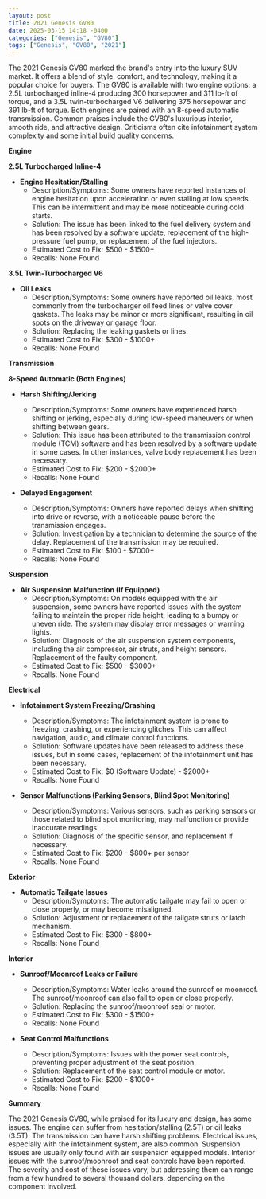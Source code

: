 ```yaml
---
layout: post
title: 2021 Genesis GV80
date: 2025-03-15 14:18 -0400
categories: ["Genesis", "GV80"]
tags: ["Genesis", "GV80", "2021"]
---
```

The 2021 Genesis GV80 marked the brand's entry into the luxury SUV market. It offers a blend of style, comfort, and technology, making it a popular choice for buyers. The GV80 is available with two engine options: a 2.5L turbocharged inline-4 producing 300 horsepower and 311 lb-ft of torque, and a 3.5L twin-turbocharged V6 delivering 375 horsepower and 391 lb-ft of torque. Both engines are paired with an 8-speed automatic transmission. Common praises include the GV80's luxurious interior, smooth ride, and attractive design. Criticisms often cite infotainment system complexity and some initial build quality concerns.

**Engine**

**2.5L Turbocharged Inline-4**

*   **Engine Hesitation/Stalling**
    *   Description/Symptoms: Some owners have reported instances of engine hesitation upon acceleration or even stalling at low speeds. This can be intermittent and may be more noticeable during cold starts.
    *   Solution: The issue has been linked to the fuel delivery system and has been resolved by a software update, replacement of the high-pressure fuel pump, or replacement of the fuel injectors.
    *   Estimated Cost to Fix: $500 - $1500+
    *   Recalls: None Found

**3.5L Twin-Turbocharged V6**

*   **Oil Leaks**
    *   Description/Symptoms: Some owners have reported oil leaks, most commonly from the turbocharger oil feed lines or valve cover gaskets. The leaks may be minor or more significant, resulting in oil spots on the driveway or garage floor.
    *   Solution: Replacing the leaking gaskets or lines.
    *   Estimated Cost to Fix: $300 - $1000+
    *   Recalls: None Found

**Transmission**

**8-Speed Automatic (Both Engines)**

*   **Harsh Shifting/Jerking**
    *   Description/Symptoms: Some owners have experienced harsh shifting or jerking, especially during low-speed maneuvers or when shifting between gears.
    *   Solution: This issue has been attributed to the transmission control module (TCM) software and has been resolved by a software update in some cases. In other instances, valve body replacement has been necessary.
    *   Estimated Cost to Fix: $200 - $2000+
    *   Recalls: None Found

*   **Delayed Engagement**
    *   Description/Symptoms: Owners have reported delays when shifting into drive or reverse, with a noticeable pause before the transmission engages.
    *   Solution: Investigation by a technician to determine the source of the delay. Replacement of the transmission may be required.
    *   Estimated Cost to Fix: $100 - $7000+
    *   Recalls: None Found

**Suspension**

*   **Air Suspension Malfunction (If Equipped)**
    *   Description/Symptoms: On models equipped with the air suspension, some owners have reported issues with the system failing to maintain the proper ride height, leading to a bumpy or uneven ride. The system may display error messages or warning lights.
    *   Solution: Diagnosis of the air suspension system components, including the air compressor, air struts, and height sensors. Replacement of the faulty component.
    *   Estimated Cost to Fix: $500 - $3000+
    *   Recalls: None Found

**Electrical**

*   **Infotainment System Freezing/Crashing**
    *   Description/Symptoms: The infotainment system is prone to freezing, crashing, or experiencing glitches. This can affect navigation, audio, and climate control functions.
    *   Solution: Software updates have been released to address these issues, but in some cases, replacement of the infotainment unit has been necessary.
    *   Estimated Cost to Fix: $0 (Software Update) - $2000+
    *   Recalls: None Found

*   **Sensor Malfunctions (Parking Sensors, Blind Spot Monitoring)**
    *   Description/Symptoms: Various sensors, such as parking sensors or those related to blind spot monitoring, may malfunction or provide inaccurate readings.
    *   Solution: Diagnosis of the specific sensor, and replacement if necessary.
    *   Estimated Cost to Fix: $200 - $800+ per sensor
    *   Recalls: None Found

**Exterior**

*   **Automatic Tailgate Issues**
    *   Description/Symptoms: The automatic tailgate may fail to open or close properly, or may become misaligned.
    *   Solution: Adjustment or replacement of the tailgate struts or latch mechanism.
    *   Estimated Cost to Fix: $300 - $800+
    *   Recalls: None Found

**Interior**

*   **Sunroof/Moonroof Leaks or Failure**
    *   Description/Symptoms: Water leaks around the sunroof or moonroof. The sunroof/moonroof can also fail to open or close properly.
    *   Solution: Replacing the sunroof/moonroof seal or motor.
    *   Estimated Cost to Fix: $300 - $1500+
    *   Recalls: None Found

*   **Seat Control Malfunctions**
    *   Description/Symptoms: Issues with the power seat controls, preventing proper adjustment of the seat position.
    *   Solution: Replacement of the seat control module or motor.
    *   Estimated Cost to Fix: $200 - $1000+
    *   Recalls: None Found

**Summary**

The 2021 Genesis GV80, while praised for its luxury and design, has some issues. The engine can suffer from hesitation/stalling (2.5T) or oil leaks (3.5T). The transmission can have harsh shifting problems. Electrical issues, especially with the infotainment system, are also common. Suspension issues are usually only found with air suspension equipped models. Interior issues with the sunroof/moonroof and seat controls have been reported. The severity and cost of these issues vary, but addressing them can range from a few hundred to several thousand dollars, depending on the component involved.

